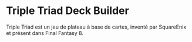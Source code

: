 # Triple Triad Deck Builder

Triple Triad est un jeu de plateau à base de cartes, inventé par SquareEnix et présent dans Final Fantasy 8.
